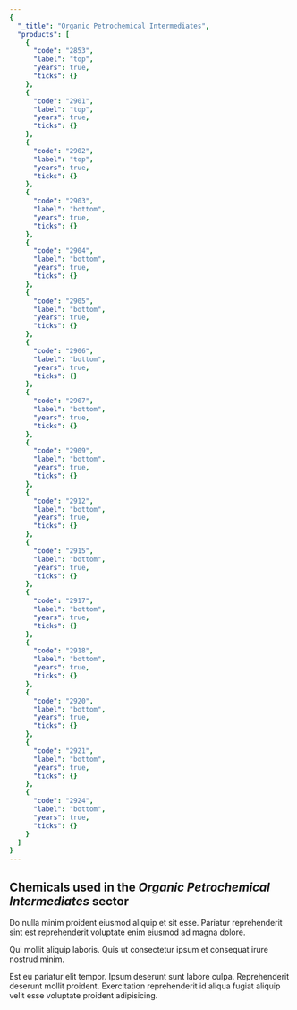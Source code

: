 ```yaml
---
{
  "_title": "Organic Petrochemical Intermediates",
  "products": [
    {
      "code": "2853",
      "label": "top",
      "years": true,
      "ticks": {}
    },
    {
      "code": "2901",
      "label": "top",
      "years": true,
      "ticks": {}
    },
    {
      "code": "2902",
      "label": "top",
      "years": true,
      "ticks": {}
    },
    {
      "code": "2903",
      "label": "bottom",
      "years": true,
      "ticks": {}
    },
    {
      "code": "2904",
      "label": "bottom",
      "years": true,
      "ticks": {}
    },
    {
      "code": "2905",
      "label": "bottom",
      "years": true,
      "ticks": {}
    },
    {
      "code": "2906",
      "label": "bottom",
      "years": true,
      "ticks": {}
    },
    {
      "code": "2907",
      "label": "bottom",
      "years": true,
      "ticks": {}
    },
    {
      "code": "2909",
      "label": "bottom",
      "years": true,
      "ticks": {}
    },
    {
      "code": "2912",
      "label": "bottom",
      "years": true,
      "ticks": {}
    },
    {
      "code": "2915",
      "label": "bottom",
      "years": true,
      "ticks": {}
    },
    {
      "code": "2917",
      "label": "bottom",
      "years": true,
      "ticks": {}
    },
    {
      "code": "2918",
      "label": "bottom",
      "years": true,
      "ticks": {}
    },
    {
      "code": "2920",
      "label": "bottom",
      "years": true,
      "ticks": {}
    },
    {
      "code": "2921",
      "label": "bottom",
      "years": true,
      "ticks": {}
    },
    {
      "code": "2924",
      "label": "bottom",
      "years": true,
      "ticks": {}
    }
  ]
}
---
```


## Chemicals used in the _Organic Petrochemical Intermediates_ sector

Do nulla minim proident eiusmod aliquip et sit esse. Pariatur reprehenderit sint est reprehenderit voluptate enim eiusmod ad magna dolore.

Qui mollit aliquip laboris. Quis ut consectetur ipsum et consequat irure nostrud minim.

Est eu pariatur elit tempor. Ipsum deserunt sunt labore culpa. Reprehenderit deserunt mollit proident. Exercitation reprehenderit id aliqua fugiat aliquip velit esse voluptate proident adipisicing.